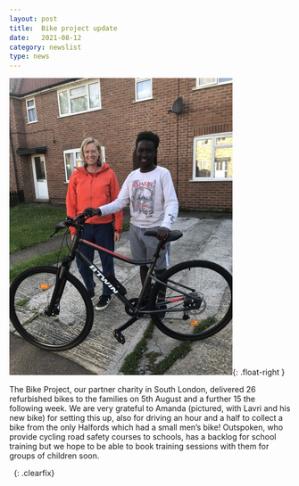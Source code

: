 ```yaml
---
layout: post
title:  Bike project update
date:   2021-08-12
category: newslist
type: news
---
```


![Amanda with Lavri and his new bike](/images/2021-05-20-AmandaLavriBike.jpg){: .float-right }

The Bike Project, our partner charity in South London, delivered 26 refurbished bikes to the families on 5th August and a further 15 the following week. We are very grateful to Amanda (pictured, with Lavri and his new bike) for setting this up, also for driving an hour and a half to collect a bike from the only Halfords which had a small men’s bike! Outspoken, who provide cycling road safety courses to schools, has a backlog for school training but we hope to be able to book training sessions with them for groups of children soon.

&nbsp;
{: .clearfix}
